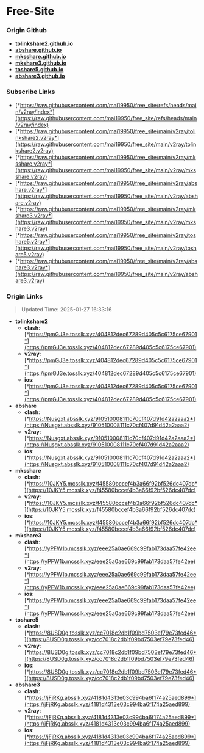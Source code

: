 # Free-Site

### Origin Github

- [**tolinkshare2.github.io**](https://github.com/tolinkshare2/tolinkshare2.github.io)
- [**abshare.github.io**](https://github.com/abshare/abshare.github.io)
- [**mksshare.github.io**](https://github.com/mksshare/mksshare.github.io)
- [**mkshare3.github.io**](https://github.com/mkshare3/mkshare3.github.io)
- [**toshare5.github.io**](https://github.com/toshare5/toshare5.github.io)
- [**abshare3.github.io**](https://github.com/abshare3/abshare3.github.io)

### Subscribe Links

- [*https://raw.githubusercontent.com/mai19950/free_site/refs/heads/main/v2ray/index*](https://raw.githubusercontent.com/mai19950/free_site/refs/heads/main/v2ray/index)
- [*https://raw.githubusercontent.com/mai19950/free_site/main/v2ray/tolinkshare2.v2ray*](https://raw.githubusercontent.com/mai19950/free_site/main/v2ray/tolinkshare2.v2ray)
- [*https://raw.githubusercontent.com/mai19950/free_site/main/v2ray/mksshare.v2ray*](https://raw.githubusercontent.com/mai19950/free_site/main/v2ray/mksshare.v2ray)
- [*https://raw.githubusercontent.com/mai19950/free_site/main/v2ray/abshare.v2ray*](https://raw.githubusercontent.com/mai19950/free_site/main/v2ray/abshare.v2ray)
- [*https://raw.githubusercontent.com/mai19950/free_site/main/v2ray/mkshare3.v2ray*](https://raw.githubusercontent.com/mai19950/free_site/main/v2ray/mkshare3.v2ray)
- [*https://raw.githubusercontent.com/mai19950/free_site/main/v2ray/toshare5.v2ray*](https://raw.githubusercontent.com/mai19950/free_site/main/v2ray/toshare5.v2ray)
- [*https://raw.githubusercontent.com/mai19950/free_site/main/v2ray/abshare3.v2ray*](https://raw.githubusercontent.com/mai19950/free_site/main/v2ray/abshare3.v2ray)

### Origin Links

> Updated Time: 2025-01-27 16:33:16

- **tolinkshare2**
  - **clash**: [*https://pmGJ3e.tosslk.xyz/404812dec67289d405c5c6175ce67901*](https://pmGJ3e.tosslk.xyz/404812dec67289d405c5c6175ce67901)
  - **v2ray**: [*https://pmGJ3e.tosslk.xyz/404812dec67289d405c5c6175ce67901*](https://pmGJ3e.tosslk.xyz/404812dec67289d405c5c6175ce67901)
  - **ios**: [*https://pmGJ3e.tosslk.xyz/404812dec67289d405c5c6175ce67901*](https://pmGJ3e.tosslk.xyz/404812dec67289d405c5c6175ce67901)
- **abshare**
  - **clash**: [*https://Nusgxt.absslk.xyz/910510008111c70cf407d91d42a2aaa2*](https://Nusgxt.absslk.xyz/910510008111c70cf407d91d42a2aaa2)
  - **v2ray**: [*https://Nusgxt.absslk.xyz/910510008111c70cf407d91d42a2aaa2*](https://Nusgxt.absslk.xyz/910510008111c70cf407d91d42a2aaa2)
  - **ios**: [*https://Nusgxt.absslk.xyz/910510008111c70cf407d91d42a2aaa2*](https://Nusgxt.absslk.xyz/910510008111c70cf407d91d42a2aaa2)
- **mksshare**
  - **clash**: [*https://10JKY5.mcsslk.xyz/f45580bccef4b3a66f92bf526dc407dc*](https://10JKY5.mcsslk.xyz/f45580bccef4b3a66f92bf526dc407dc)
  - **v2ray**: [*https://10JKY5.mcsslk.xyz/f45580bccef4b3a66f92bf526dc407dc*](https://10JKY5.mcsslk.xyz/f45580bccef4b3a66f92bf526dc407dc)
  - **ios**: [*https://10JKY5.mcsslk.xyz/f45580bccef4b3a66f92bf526dc407dc*](https://10JKY5.mcsslk.xyz/f45580bccef4b3a66f92bf526dc407dc)
- **mkshare3**
  - **clash**: [*https://yPFW1b.mcsslk.xyz/eee25a0ae669c99fab173daa57fe42ee*](https://yPFW1b.mcsslk.xyz/eee25a0ae669c99fab173daa57fe42ee)
  - **v2ray**: [*https://yPFW1b.mcsslk.xyz/eee25a0ae669c99fab173daa57fe42ee*](https://yPFW1b.mcsslk.xyz/eee25a0ae669c99fab173daa57fe42ee)
  - **ios**: [*https://yPFW1b.mcsslk.xyz/eee25a0ae669c99fab173daa57fe42ee*](https://yPFW1b.mcsslk.xyz/eee25a0ae669c99fab173daa57fe42ee)
- **toshare5**
  - **clash**: [*https://8USD0g.tosslk.xyz/cc7018c2db1f09bd7503ef79e73fed46*](https://8USD0g.tosslk.xyz/cc7018c2db1f09bd7503ef79e73fed46)
  - **v2ray**: [*https://8USD0g.tosslk.xyz/cc7018c2db1f09bd7503ef79e73fed46*](https://8USD0g.tosslk.xyz/cc7018c2db1f09bd7503ef79e73fed46)
  - **ios**: [*https://8USD0g.tosslk.xyz/cc7018c2db1f09bd7503ef79e73fed46*](https://8USD0g.tosslk.xyz/cc7018c2db1f09bd7503ef79e73fed46)
- **abshare3**
  - **clash**: [*https://jFjRKg.absslk.xyz/4181d4313e03c994ba6f174a25aed899*](https://jFjRKg.absslk.xyz/4181d4313e03c994ba6f174a25aed899)
  - **v2ray**: [*https://jFjRKg.absslk.xyz/4181d4313e03c994ba6f174a25aed899*](https://jFjRKg.absslk.xyz/4181d4313e03c994ba6f174a25aed899)
  - **ios**: [*https://jFjRKg.absslk.xyz/4181d4313e03c994ba6f174a25aed899*](https://jFjRKg.absslk.xyz/4181d4313e03c994ba6f174a25aed899)
